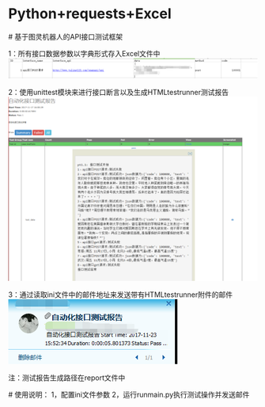 # Python+requests+Excel
# 基于图灵机器人的API接口测试框架

1：所有接口数据参数以字典形式存入Excel文件中
![excel_test](https://github.com/huguishun/Python_API/blob/master/img/excel_test.png)

2：使用unittest模块来进行接口断言以及生成HTMLtestrunner测试报告
![htmltestrunner](https://github.com/huguishun/Python_API/blob/master/img/htmltestrunner.png)

3：通过读取ini文件中的邮件地址来发送带有HTMLtestrunner附件的邮件
![email_test](https://github.com/huguishun/Python_API/blob/master/img/email_test.png)

注：测试报告生成路径在report文件中

# 使用说明：
1，配置ini文件参数
2，运行runmain.py执行测试操作并发送邮件
